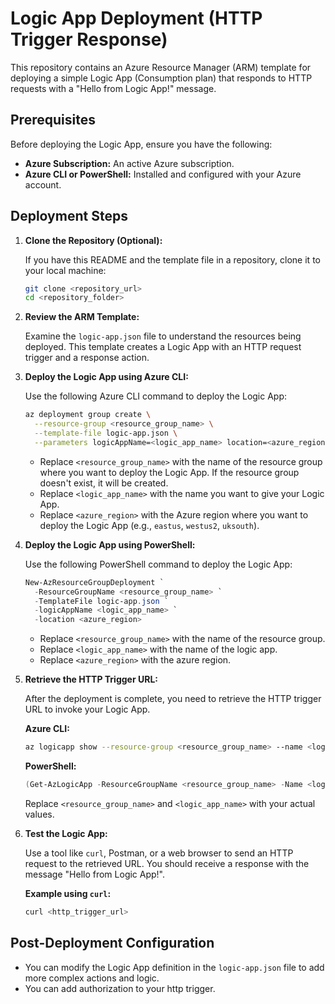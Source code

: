 # Logic App Deployment (HTTP Trigger Response)

This repository contains an Azure Resource Manager (ARM) template for deploying a simple Logic App (Consumption plan) that responds to HTTP requests with a "Hello from Logic App!" message.

## Prerequisites

Before deploying the Logic App, ensure you have the following:

* **Azure Subscription:** An active Azure subscription.
* **Azure CLI or PowerShell:** Installed and configured with your Azure account.

## Deployment Steps

1.  **Clone the Repository (Optional):**

    If you have this README and the template file in a repository, clone it to your local machine:

    ```bash
    git clone <repository_url>
    cd <repository_folder>
    ```

2.  **Review the ARM Template:**

    Examine the `logic-app.json` file to understand the resources being deployed. This template creates a Logic App with an HTTP request trigger and a response action.

3.  **Deploy the Logic App using Azure CLI:**

    Use the following Azure CLI command to deploy the Logic App:

    ```bash
    az deployment group create \
      --resource-group <resource_group_name> \
      --template-file logic-app.json \
      --parameters logicAppName=<logic_app_name> location=<azure_region>
    ```

    * Replace `<resource_group_name>` with the name of the resource group where you want to deploy the Logic App. If the resource group doesn't exist, it will be created.
    * Replace `<logic_app_name>` with the name you want to give your Logic App.
    * Replace `<azure_region>` with the Azure region where you want to deploy the Logic App (e.g., `eastus`, `westus2`, `uksouth`).

4.  **Deploy the Logic App using PowerShell:**

    Use the following PowerShell command to deploy the Logic App:

    ```powershell
    New-AzResourceGroupDeployment `
      -ResourceGroupName <resource_group_name> `
      -TemplateFile logic-app.json `
      -logicAppName <logic_app_name> `
      -location <azure_region>
    ```

    * Replace `<resource_group_name>` with the name of the resource group.
    * Replace `<logic_app_name>` with the name of the logic app.
    * Replace `<azure_region>` with the azure region.

5.  **Retrieve the HTTP Trigger URL:**

    After the deployment is complete, you need to retrieve the HTTP trigger URL to invoke your Logic App.

    **Azure CLI:**

    ```bash
    az logicapp show --resource-group <resource_group_name> --name <logic_app_name> --query "endpointsConfiguration.workflow.endpoints.accessEndpoints[?name=='When_a_HTTP_request_is_received'].value" -o tsv
    ```

    **PowerShell:**

    ```powershell
    (Get-AzLogicApp -ResourceGroupName <resource_group_name> -Name <logic_app_name>).EndpointsConfiguration.Workflow.Endpoints.AccessEndpoints | Where-Object {$_.Name -eq "When_a_HTTP_request_is_received"} | Select-Object -ExpandProperty Value
    ```

    Replace `<resource_group_name>` and `<logic_app_name>` with your actual values.

6.  **Test the Logic App:**

    Use a tool like `curl`, Postman, or a web browser to send an HTTP request to the retrieved URL. You should receive a response with the message "Hello from Logic App!".

    **Example using `curl`:**

    ```bash
    curl <http_trigger_url>
    ```

## Post-Deployment Configuration

* You can modify the Logic App definition in the `logic-app.json` file to add more complex actions and logic.
* You can add authorization to your http trigger.

